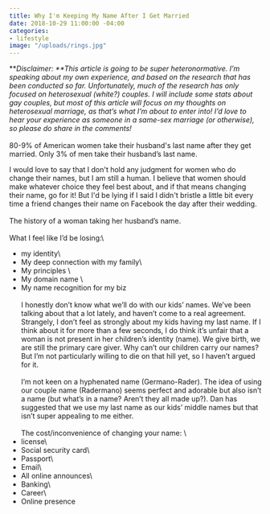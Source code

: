 ```yaml
---
title: Why I'm Keeping My Name After I Get Married
date: 2018-10-29 11:00:00 -04:00
categories:
- lifestyle
image: "/uploads/rings.jpg"
---
```


***Disclaimer: **This article is going to be super heteronormative. I’m speaking about my own experience, and based on the research that has been conducted so far. Unfortunately, much of the research has only focused on heterosexual (white?) couples. I will include some stats about gay couples, but most of this article will focus on my thoughts on heterosexual marriage, as that’s what I’m about to enter into! I’d love to hear your experience as someone in a same-sex marriage (or otherwise), so please do share in the comments!*\
\
80-9% of American women take their husband's last name after they get married. Only 3% of men take their husband’s last name. 

I would love to say that I don't hold any judgment for women who do change their names, but I am still a human. I believe that women should make whatever choice they feel best about, and if that means changing their name, go for it! But I'd be lying if I said I didn't bristle a little bit every time a friend changes their name on Facebook the day after their wedding. \
\
The history of a woman taking her husband’s name. \
\
What I feel like I’d be losing:\
- my identity\
- My deep connection with my family\
- My principles \
- My domain name \
- My name recognition for my biz\
\
I honestly don’t know what we’ll do with our kids’ names. We’ve been talking about that a lot lately, and haven’t come to a real agreement. Strangely, I don’t feel as strongly about my kids having my last name. If I think about it for more than a few seconds, I do think it’s unfair that a woman is not present in her children’s identity (name). We give birth, we are still the primary care giver. Why can’t our children carry our names? But I’m not particularly willing to die on that hill yet, so I haven’t argued for it. \
\
I’m not keen on a hyphenated name (Germano-Rader). The idea of using our couple name (Radermano) seems perfect and adorable but also isn’t a name (but what’s in a name? Aren’t they all made up?). Dan has suggested that we use my last name as our kids’ middle names but that isn’t super appealing to me either. \
\
The cost/inconvenience of changing your name: \
- license\
- Social security card\
- Passport\
- Email\
- All online announces\
- Banking\
- Career\
- Online presence